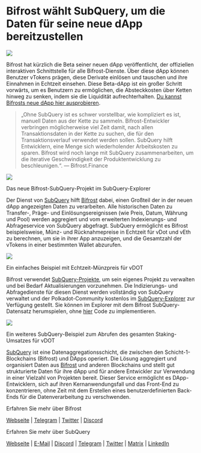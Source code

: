 # Bifrost wählt SubQuery, um die Daten für seine neue dApp bereitzustellen

![](https://miro.medium.com/max/1400/0*nqNosmn0y7FHOI42)

Bifrost hat kürzlich die Beta seiner neuen dApp veröffentlicht, der offiziellen interaktiven Schnittstelle für alle Bifrost-Dienste. Über diese dApp können Benutzer vTokens prägen, diese Derivate einlösen und tauschen und ihre Einnahmen in Echtzeit einsehen. Diese Beta-dApp ist ein großer Schritt vorwärts, um es Benutzern zu ermöglichen, die Absteckkosten über Ketten hinweg zu senken, indem sie die Liquidität aufrechterhalten. [Du kannst Bifrosts neue dApp hier ausprobieren](https://apps.bifrost.finance/).

> „Ohne SubQuery ist es schwer vorstellbar, wie kompliziert es ist, manuell Daten aus der Kette zu sammeln. Bifrost-Entwickler verbringen möglicherweise viel Zeit damit, nach allen Transaktionsdaten in der Kette zu suchen, die für den Transaktionsverlauf verwendet werden sollen. SubQuery hilft Entwicklern, eine Menge sich wiederholender Arbeitskosten zu sparen. Bifrost wird noch lange mit SubQuery zusammenarbeiten, um die iterative Geschwindigkeit der Produktentwicklung zu beschleunigen.“. — Bifrost.Finance


![](https://miro.medium.com/max/1400/0*_JK-h0rjef6rk1ot)

Das neue Bifrost-SubQuery-Projekt im SubQuery-Explorer

Der Dienst von [SubQuery](https://subquery.network/) hilft [Bifrost](https://bifrost.finance/) dabei, einen Großteil der in der neuen dApp angezeigten Daten zu verarbeiten. Alle historischen Daten zu Transfer-, Präge- und Einlösungsereignissen (wie Preis, Datum, Währung und Pool) werden aggregiert und vom erweiterten Indexierungs- und Abfrageservice von SubQuery abgefragt. SubQuery ermöglicht es Bifrost beispielsweise, Münz- und Rücknahmepreise in Echtzeit für vDot und vEth zu berechnen, um sie in ihrer App anzuzeigen, und die Gesamtzahl der vTokens in einer bestimmten Wallet abzurufen.

![](https://miro.medium.com/max/1400/0*WIxvwcgPIHzCf0E3)

Ein einfaches Beispiel mit Echtzeit-Münzpreis für vDOT

Bifrost verwendet [SubQuery-Projekte](https://project.subquery.network/), um sein eigenes Projekt zu verwalten und bei Bedarf Aktualisierungen vorzunehmen. Die Indizierungs- und Abfragedienste für diesen Dienst werden vollständig von SubQuery verwaltet und der Polkadot-Community kostenlos im [SubQuery-Explorer](https://explorer.subquery.network/) zur Verfügung gestellt. Sie können im Explorer mit dem Bifrost SubQuery-Datensatz herumspielen, ohne [hier](https://explorer.subquery.network/subquery/bifrost-finance/subql) Code zu implementieren.

![](https://miro.medium.com/max/1400/0*J9Rao6oyFMxVNWzZ)

Ein weiteres SubQuery-Beispiel zum Abrufen des gesamten Staking-Umsatzes für vDOT

[SubQuery](https://subquery.network/) ist eine Datenaggregationsschicht, die zwischen den Schicht-1-Blockchains (Bifrost) und DApps operiert. Die Lösung aggregiert und organisiert Daten aus [Bifrost](https://bifrost.finance/) und anderen Blockchains und stellt gut strukturierte Daten für ihre dApp und für andere Entwickler zur Verwendung in einer Vielzahl von Projekten bereit. Dieser Service ermöglicht es DApp-Entwicklern, sich auf ihren Kernanwendungsfall und das Front-End zu konzentrieren, ohne Zeit mit dem Erstellen eines benutzerdefinierten Back-Ends für die Datenverarbeitung zu verschwenden.

Erfahren Sie mehr über Bifrost

[Webseite](https://bifrost.finance/) | [Telegram](https://t.me/bifrost_finance) | [Twitter](https://twitter.com/bifrost_finance) | [Discord](https://discord.gg/XjnjdKBNXj)

Erfahren Sie mehr über SubQuery

[Webseite](https://subquery.network/) | [E-Mail](mailto:hello@subquery.network) | [Discord](https://discord.com/invite/78zg8aBSMG) | [Telegram](https://t.me/subquerynetwork) | [Twitter](https://twitter.com/subquerynetwork) | [Matrix](https://matrix.to/#/#subquery:matrix.org) | [LinkedIn](https://www.linkedin.com/company/subquery)